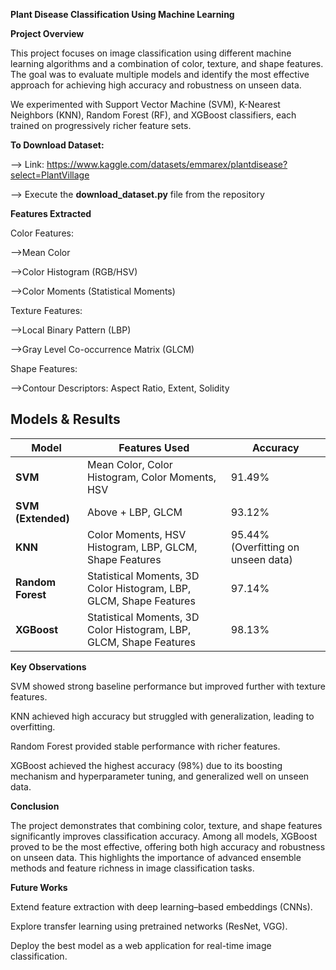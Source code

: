 **Plant Disease Classification Using Machine Learning**

**Project Overview**

This project focuses on image classification using different machine learning algorithms and a combination of color, texture, and shape features. The goal was to evaluate multiple models and identify the most effective approach for achieving high accuracy and robustness on unseen data.

We experimented with Support Vector Machine (SVM), K-Nearest Neighbors (KNN), Random Forest (RF), and XGBoost classifiers, each trained on progressively richer feature sets.

**To Download Dataset:**
  
  --> Link: https://www.kaggle.com/datasets/emmarex/plantdisease?select=PlantVillage
  
  --> Execute the **download_dataset.py** file from the repository

**Features Extracted**

Color Features:

  -->Mean Color

  -->Color Histogram (RGB/HSV)

  -->Color Moments (Statistical Moments)

Texture Features:

  -->Local Binary Pattern (LBP)

  -->Gray Level Co-occurrence Matrix (GLCM)

Shape Features:

  -->Contour Descriptors: Aspect Ratio, Extent, Solidity

##  Models & Results

| Model | Features Used | Accuracy |
|-------|---------------|----------|
| **SVM** | Mean Color, Color Histogram, Color Moments, HSV | 91.49% |
| **SVM (Extended)** | Above + LBP, GLCM | 93.12% |
| **KNN** | Color Moments, HSV Histogram, LBP, GLCM, Shape Features | 95.44% (Overfitting on unseen data) |
| **Random Forest** | Statistical Moments, 3D Color Histogram, LBP, GLCM, Shape Features | 97.14% |
| **XGBoost** | Statistical Moments, 3D Color Histogram, LBP, GLCM, Shape Features | 98.13% |

**Key Observations**

SVM showed strong baseline performance but improved further with texture features.

KNN achieved high accuracy but struggled with generalization, leading to overfitting.

Random Forest provided stable performance with richer features.

XGBoost achieved the highest accuracy (98%) due to its boosting mechanism and hyperparameter tuning, and generalized well on unseen data.

**Conclusion**

The project demonstrates that combining color, texture, and shape features significantly improves classification accuracy. Among all models, XGBoost proved to be the most effective, offering both high accuracy and robustness on unseen data. This highlights the importance of advanced ensemble methods and feature richness in image classification tasks.

**Future Works**

Extend feature extraction with deep learning–based embeddings (CNNs).

Explore transfer learning using pretrained networks (ResNet, VGG).

Deploy the best model as a web application for real-time image classification.
